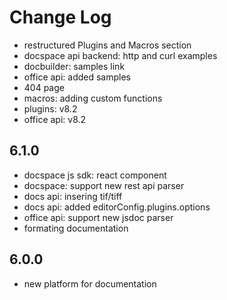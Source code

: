 # Change Log

- restructured Plugins and Macros section
- docspace api backend: http and curl examples
- docbuilder: samples link
- office api: added samples
- 404 page
- macros: adding custom functions
- plugins: v8.2
- office api: v8.2

## 6.1.0
- docspace js sdk: react component
- docspace: support new rest api parser
- docs api: insering tif/tiff
- docs api: added editorConfig.plugins.options
- office api: support new jsdoc parser
- formating documentation

## 6.0.0
- new platform for documentation
